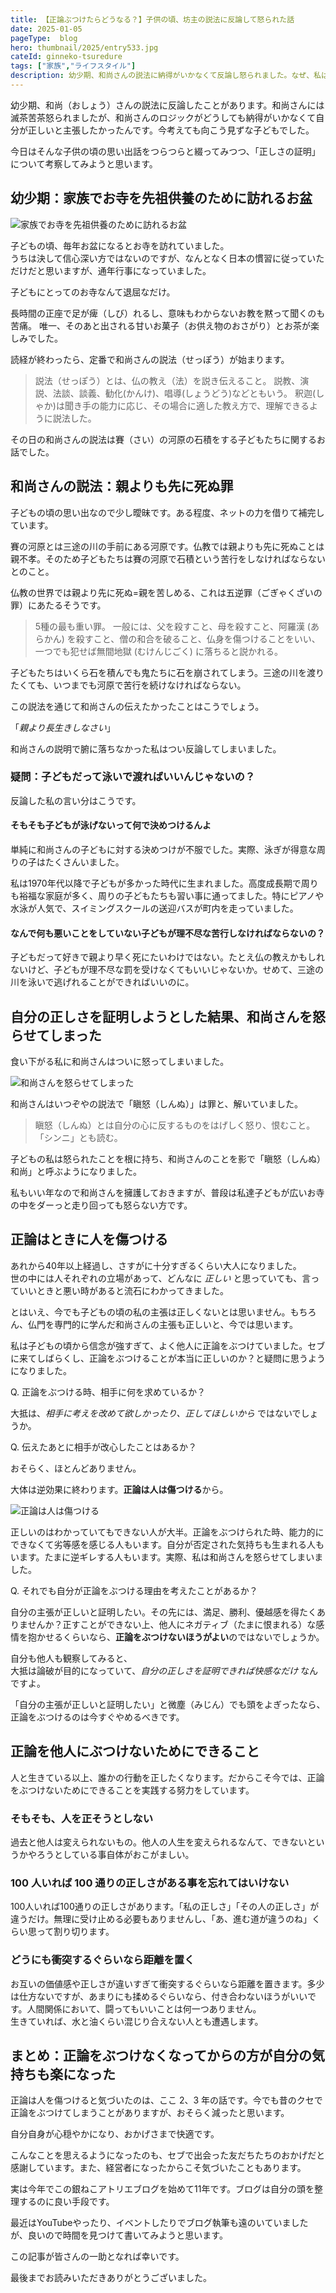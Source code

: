 ```yaml
---
title: 【正論ぶつけたらどうなる？】子供の頃、坊主の説法に反論して怒られた話
date: 2025-01-05
pageType:  blog
hero: thumbnail/2025/entry533.jpg
cateId: ginneko-tsuredure
tags: ["家族","ライフスタイル"]
description: 幼少期、和尚さんの説法に納得がいかなくて反論し怒られました。なぜ、私は怒られたのか。正論をぶつけるって本当に正しいのか？大人になった今、あらためて論破、正しさの主張、言い負かすことについて考察しました。
---
```


幼少期、和尚（おしょう）さんの説法に反論したことがあります。和尚さんには滅茶苦茶怒られましたが、和尚さんのロジックがどうしても納得がいかなくて自分が正しいと主張したかったんです。今考えても向こう見ずな子どもでした。

今日はそんな子供の頃の思い出話をつらつらと綴ってみつつ、「正しさの証明」について考察してみようと思います。

<prof></prof>

## 幼少期：家族でお寺を先祖供養のために訪れるお盆

![家族でお寺を先祖供養のために訪れるお盆](./images/01/entry533-2.jpg)

子どもの頃、毎年お盆になるとお寺を訪れていました。<br>うちは決して信心深い方ではないのですが、なんとなく日本の慣習に従っていただけだと思いますが、通年行事になっていました。

子どもにとってのお寺なんて退屈なだけ。

長時間の正座で足が痺（しび）れるし、意味もわからないお教を黙って聞くのも苦痛。
唯一、そのあと出される甘いお菓子（お供え物のおさがり）とお茶が楽しみでした。

読経が終わったら、定番で和尚さんの説法（せっぽう）が始まります。

> 説法（せっぽう）とは、仏の教え（法）を説き伝えること。 説教、演説、法談、談義、勧化(かんけ)、唱導(しょうどう)などともいう。 釈迦(しゃか)は聞き手の能力に応じ、その場合に適した教え方で、理解できるように説法した。

その日の和尚さんの説法は賽（さい）の河原の石積をする子どもたちに関するお話でした。

## 和尚さんの説法：親よりも先に死ぬ罪
子どもの頃の思い出なので少し曖昧です。ある程度、ネットの力を借りて補完しています。

<msg txt="概ね記憶と間違いなさそうでホッとしました。"></msg>

賽の河原とは三途の川の手前にある河原です。仏教では親よりも先に死ぬことは親不孝。そのため子どもたちは賽の河原で石積という苦行をしなければならないとのこと。

仏教の世界では親より先に死ぬ=親を苦しめる、これは五逆罪（ごぎゃくざいの罪）にあたるそうです。

> 5種の最も重い罪。 一般には、父を殺すこと、母を殺すこと、阿羅漢 (あらかん) を殺すこと、僧の和合を破ること、仏身を傷つけることをいい、一つでも犯せば無間地獄 (むけんじごく) に落ちると説かれる。

子どもたちはいくら石を積んでも鬼たちに石を崩されてしまう。三途の川を渡りたくても、いつまでも河原で苦行を続けなければならない。

この説法を通じて和尚さんの伝えたかったことはこうでしょう。

「*親より長生きしなさい*」

和尚さんの説明で腑に落ちなかった私はつい反論してしまいました。

### 疑問：子どもだって泳いで渡ればいいんじゃないの？

<msg txt="賽（さい）の河原の子どもは川を泳いで渡ればいいんじゃないの？" img="common/camille-kid.jpg" name="かみーゆ（子共）"></msg>

<msg txt="子どもだから泳げないよ。" img="common/bozu.png" name="和尚さん" cls="right"></msg>

<msg txt="（最近の）子どもは泳げるよ。" img="common/camille-kid.jpg" name="かみーゆ（子供）"></msg>

反論した私の言い分はこうです。

<div class="box"><h4>そもそも子どもが泳げないって何で決めつけるんよ</h4>
単純に和尚さんの子どもに対する決めつけが不服でした。実際、泳ぎが得意な周りの子はたくさんいました。</div>

私は1970年代以降で子どもが多かった時代に生まれました。高度成長期で周りも裕福な家庭が多く、周りの子どもたちも習い事に通ってました。特にピアノや水泳が人気で、スイミングスクールの送迎バスが町内を走っていました。

<div class="box"><h4>なんで何も悪いことをしていない子どもが理不尽な苦行しなければならないの？</h4>子どもだって好きで親より早く死にたいわけではない。たとえ仏の教えかもしれないけど、子どもが理不尽な罰を受けなくてもいいじゃないか。せめて、三途の川を泳いで逃げれることができればいいのに。</div>

## 自分の正しさを証明しようとした結果、和尚さんを怒らせてしまった

食い下がる私に和尚さんはついに怒ってしまいました。

![和尚さんを怒らせてしまった](./images/01/entry533-1.jpg)

和尚さんはいつぞやの説法で「瞋怒（しんぬ）」は罪と、解いていました。
> 瞋怒（しんぬ）とは自分の心に反するものをはげしく怒り、恨むこと。 「シンニ」とも読む。

子どもの私は怒られたことを根に持ち、和尚さんのことを影で「瞋怒（しんぬ）和尚」と呼ぶようになりました。

<msg txt="子どもの屁理屈。無礼や目上を敬うとか、わかっていなかった幼少期だった。"></msg>

私もいい年なので和尚さんを擁護しておきますが、普段は私達子どもが広いお寺の中をダーっと走り回っても怒らない方です。

<msg txt="そもそも、なんでうちの親は和尚さんに反論する私を止めなかったのかwww"></msg>

## 正論はときに人を傷つける
あれから40年以上経過し、さすがに十分すぎるくらい大人になりました。<br>世の中には人それぞれの立場があって、どんなに *正しい* と思っていても、言っていいときと悪い時があると流石にわかってきました。

<msg txt="気づくのが遅いwww"></msg>

とはいえ、今でも子どもの頃の私の主張は正しくないとは思いません。もちろん、仏門を専門的に学んだ和尚さんの主張も正しいと、今では思います。

私は子どもの頃から信念が強すぎて、よく他人に正論をぶつけていました。セブに来てしばらくし、正論をぶつけることが本当に正しいのか？と疑問に思うようになりました。

<div class="box">Q. 正論をぶつける時、相手に何を求めているか？</div>

大抵は、*相手に考えを改めて欲しかったり、正してほしいから* ではないでしょうか。

<div class="box">Q. 伝えたあとに相手が改心したことはあるか？</div>

おそらく、ほとんどありません。

大体は逆効果に終わります。**正論は人は傷つける**から。

![正論は人は傷つける](./images/01/entry533-3.jpg)

正しいのはわかっていてもできない人が大半。正論をぶつけられた時、能力的にできなくて劣等感を感じる人もいます。自分が否定された気持ちも生まれる人もいます。たまに逆ギレする人もいます。実際、私は和尚さんを怒らせてしまいました。

<div class="box">Q. それでも自分が正論をぶつける理由を考えたことがあるか？</div>

自分の主張が正しいと証明したい。その先には、満足、勝利、優越感を得たくありませんか？正すことができない上、他人にネガティブ（たまに恨まれる）な感情を抱かせるくらいなら、**正論をぶつけないほうがよい**のではないでしょうか。

自分も他人も観察してみると、<br>
大抵は論破が目的になっていて、*自分の正しさを証明できれば快感なだけ* なんですよ。

「自分の主張が正しいと証明したい」と微塵（みじん）でも頭をよぎったなら、正論をぶつけるのは今すぐやめるべきです。

## 正論を他人にぶつけないためにできること
人と生きている以上、誰かの行動を正したくなります。だからこそ今では、正論をぶつけないためにできることを実践する努力をしています。

### そもそも、人を正そうとしない
過去と他人は変えられないもの。他人の人生を変えられるなんて、できないというかやろうとしている事自体がおこがましい。

### 100 人いれば 100 通りの正しさがある事を忘れてはいけない
100人いれば100通りの正しさがあります。「私の正しさ」「その人の正しさ」が違うだけ。無理に受け止める必要もありませんし、「あ、進む道が違うのね」くらい思って割り切ります。

### どうにも衝突するぐらいなら距離を置く
お互いの価値感や正しさが違いすぎて衝突するぐらいなら距離を置きます。多少は仕方ないですが、あまりにも揉めるぐらいなら、付き合わないほうがいいです。人間関係において、闘ってもいいことは何一つありません。<br>生きていれば、水と油くらい混じり合えない人とも遭遇します。

## まとめ：正論をぶつけなくなってからの方が自分の気持ちも楽になった
正論は人を傷つけると気づいたのは、ここ 2、3 年の話です。今でも昔のクセで正論をぶつけてしまうことがありますが、おそらく減ったと思います。

自分自身が心穏やかになり、おかげさまで快適です。

こんなことを思えるようになったのも、セブで出会った友だちたちのおかげだと感謝しています。また、経営者になったからこそ気づいたこともあります。

実は今年でこの銀ねこアトリエブログを始めて11年です。ブログは自分の頭を整理するのに良い手段です。

最近はYouTubeやったり、イベントしたりでブログ執筆も遠のいていましたが、良いので時間を見つけて書いてみようと思います。

この記事が皆さんの一助となれば幸いです。

最後までお読みいただきありがとうございました。
